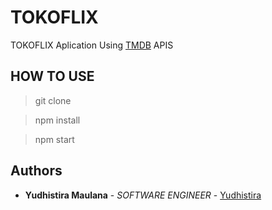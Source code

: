 # TOKOFLIX

TOKOFLIX Aplication Using [TMDB](https://developers.themoviedb.org/3/getting-started/introduction) APIS


## HOW TO USE

> git clone

> npm install

> npm start

## Authors

* **Yudhistira Maulana** - *SOFTWARE ENGINEER* - [Yudhistira](https://github.com/YudhistiraM)
